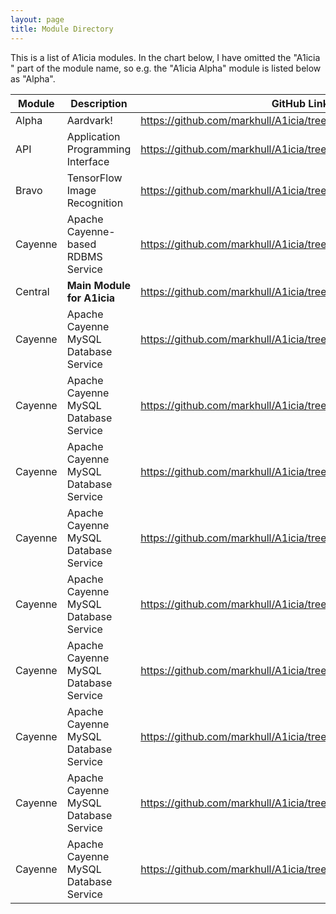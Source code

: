 ```yaml
---
layout: page
title: Module Directory
---
```


This is a list of A1icia modules. In the chart below, I have omitted the "A1icia " part of the module name, so e.g. the 
"A1icia Alpha" module is listed below as "Alpha".

Module | Description | GitHub Link
--- | --- | ---
Alpha | Aardvark! | <https://github.com/markhull/A1icia/tree/master/A1icia%20Alpha>
API | Application Programming Interface | <https://github.com/markhull/A1icia/tree/master/A1icia%20API>
Bravo | TensorFlow Image Recognition | <https://github.com/markhull/A1icia/tree/master/A1icia%20Bravo>
Cayenne | Apache Cayenne-based RDBMS Service | <https://github.com/markhull/A1icia/tree/master/A1icia%20Cayenne>
Central | **Main Module for A1icia** | <https://github.com/markhull/A1icia/tree/master/A1icia%20Central>
Cayenne | Apache Cayenne MySQL Database Service | <https://github.com/markhull/A1icia/tree/master/A1icia%20Cayenne>
Cayenne | Apache Cayenne MySQL Database Service | <https://github.com/markhull/A1icia/tree/master/A1icia%20Cayenne>
Cayenne | Apache Cayenne MySQL Database Service | <https://github.com/markhull/A1icia/tree/master/A1icia%20Cayenne>
Cayenne | Apache Cayenne MySQL Database Service | <https://github.com/markhull/A1icia/tree/master/A1icia%20Cayenne>
Cayenne | Apache Cayenne MySQL Database Service | <https://github.com/markhull/A1icia/tree/master/A1icia%20Cayenne>
Cayenne | Apache Cayenne MySQL Database Service | <https://github.com/markhull/A1icia/tree/master/A1icia%20Cayenne>
Cayenne | Apache Cayenne MySQL Database Service | <https://github.com/markhull/A1icia/tree/master/A1icia%20Cayenne>
Cayenne | Apache Cayenne MySQL Database Service | <https://github.com/markhull/A1icia/tree/master/A1icia%20Cayenne>
Cayenne | Apache Cayenne MySQL Database Service | <https://github.com/markhull/A1icia/tree/master/A1icia%20Cayenne>

